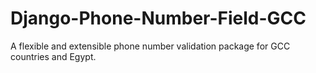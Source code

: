 # Django-Phone-Number-Field-GCC
A flexible and extensible phone number validation package for GCC countries and Egypt.
